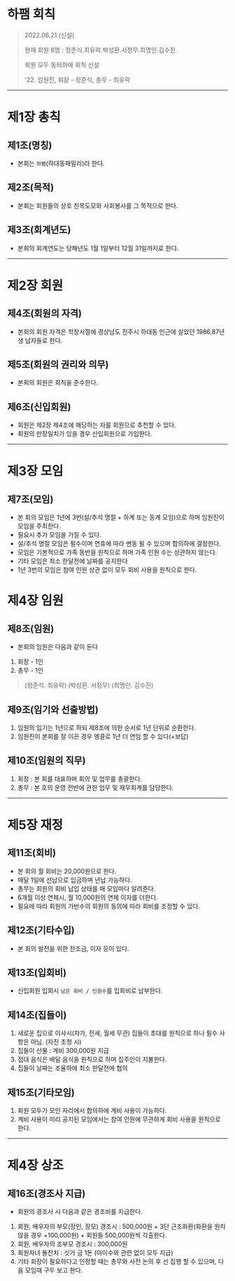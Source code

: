 # 하팸 회칙

> 2022.06.21.(신설)
>
> 현재 회원 6명 : 정준식.최유락.박성환.서정무.최명인.김수진
> 
> 회원 모두 동의하에 회칙 신설
>
> '22. 임원진, 회장 - 정준식, 총무 - 최유락
---------------------------------------

# 제1장 총칙

## 제1조(명칭) 
- 본회는 `하팸`(하대동패밀리)라 한다.

## 제2조(목적) 
 - 본회는 회원들의 상호 친목도모와 사회봉사를 그 목적으로 한다.

## 제3조(회계년도)
 - 본회의 회계연도는 당해년도 1월 1일부터 12월 31일까지로 한다.

-----------------------
# 제2장 회원

## 제4조(회원의 자격)
 - 본회의 회원 자격은 학창시절에 경상남도 진주시 하대동 인근에 살았던 1986,87년생 남자들로 한다.

## 제5조(회원의 권리와 의무)
 - 본회의 회원은 회칙을 준수한다.
  
## 제6조(신입회원)
  - 회원은 제2장 제4조에 해당하는 자를 회원으로 추천할 수 있다.
  - 회원의 만장일치가 있을 경우 신입회원으로 가입한다.

-----------------------
# 제3장 모임

## 제7조(모임)
- 본 회의 모임은 1년에 3번(설/추석 명절 + 하계 또는 동계 모임)으로 하며 임원진이 모임을 주최한다.
- 필요시 추가 모임을 가질 수 있다.
- 설/추석 명절 모임은 필수이며 연휴에 따라 변동 될 수 있으며 합의하에 결정한다.
- 모임은 기본적으로 가족 동반을 원칙으로 하며 가족 인원 수는 상관하지 않는다.
- 기타 모임은 최소 한달전에 날짜를 공지한다
- 1년 3번의 모임은 참여 인원 상관 없이 모두 회비 사용을 원칙으로 한다.

# 제4장 임원

## 제8조(임원)
 - 본회의 임원은 다음과 같이 둔다
 1. 회장 - 1인
 2. 총무 - 1인
 > (정준식. 최유락)
 > (박성환. 서정무)
 > (최명인. 김수진)

## 제9조(임기와 선출방법)
 1. 임원의 임기는 1년으로 하되 제8조에 의한 순서로 1년 단위로 순환한다.
 2. 임원진이 본회를 잘 이끈 경우 엥콜로 1년 더 연임 할 수 있다(+보답)

## 제10조(임원의 직무)
 1. 회장 : 본 회를 대표하며 회의 및 업무를 총괄한다.
 2. 총무 : 본 호의 운영 전반에 관한 업무 및 재무회계를 담당한다.

-----------------------
# 제5장 재정

## 제11조(회비)
 - 본 회의 월 회비는 20,000원으로 한다.
 - 매달 1일에 선납으로 입금하며 년납 가능하다.
 - 총무는 회원의 회비 납입 상태를 매 모임마다 알려준다.
 - 6개월 이상 연체시, 월 10,000원의 연체 이자를 더한다.
 - 필요에 따라 회원의 가반수의 회원의 동의에 따라 회비를 조정할 수 있다.

## 제12조(기타수입)
 - 본 회의 발전을 위한 찬조금, 이자 등이 있다.

## 제13조(입회비)
 - 신입회원 입회시 `남은 회비 / 인원수`를 입회비로 납부한다.

## 제14조(집들이)
 1. 새로운 집으로 이사시(자가, 전세, 월세 무관) 집들이 초대를 원칙으로 하나 필수 사항은 아님. (자진 초청 시)
 2. 집들이 선물 : 계비 300,000원 지급 
 3. 접대 음식은 배달 음식을 원칙으로 하며 집주인이 지불한다.
 4. 집들이 날짜는 조율하에 최소 한달전에 협의


## 제15조(기타모임)
 1. 회원 모두가 모인 자리에서 합의하에 계비 사용이 가능하다.
 2. 계비 사용이 미리 공지된 모임에서는 참여 인원에 무관하게 회비 사용을 원칙으로 한다.

-----------------------
# 제4장 상조

## 제16조(경조사 지급)
 - 회원의 경조사 시 다음과 같은 경조비를 지급한다.
 1. 회원, 배우자의 부모(장인, 장모) 경조시 : 500,000원 + 3단 근조화환(화환을 원치 않을 경우 +100,000원) + 회원들 500,000원씩 각출한다.
 2. 회원, 배우자의 조부모 경조시 : 300,000원
 3. 회원자녀 돌잔치 : 싯가 금 1돈 (아이수와 관련 없이 모두 지급)
 4. 기타 회장이 필요하다고 인정할 때는 총무와 사전 논의 후 선 집행 할 수 있으며, 다음 모임때 구두 보고 한다.

